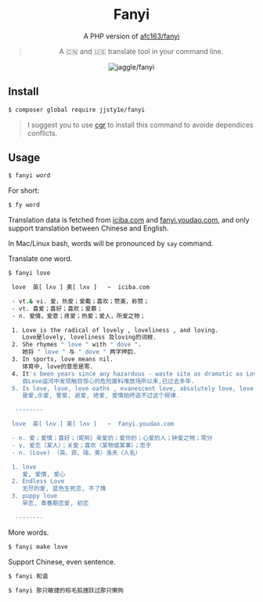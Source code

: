 <div align="center">

# Fanyi

A PHP version of [afc163/fanyi](https://github.com/afc163/fanyi)

> A 🇨🇳 and 🇺🇸 translate tool in your command line.

![jaggle/fanyi](https://i.loli.net/2019/12/05/XkxtKRfSJumsIUQ.png)

</div>

## Install

```bash
$ composer global require jjsty1e/fanyi
```

> I suggest you to use [cgr](https://github.com/consolidation/cgr) to install this command to avoide dependices conflicts.

## Usage

```bash
$ fanyi word
```

For short:

```bash
$ fy word
```

Translation data is fetched from [iciba.com](http://iciba.com) and [fanyi.youdao.com](http://fanyi.youdao.com), and only support translation between Chinese and English.

In Mac/Linux bash, words will be pronounced by `say` command.

Translate one word.

```bash
$ fanyi love
```

```bash
 love  英[ lʌv ] 美[ lʌv ]   ~  iciba.com

 - vt.& vi. 爱，热爱；爱戴；喜欢；赞美，称赞；
 - vt. 喜爱；喜好；喜欢；爱慕；
 - n. 爱情，爱意；疼爱；热爱；爱人，所爱之物；

 1. Love is the radical of lovely , loveliness , and loving.
    Love是lovely, loveliness 及loving的词根.
 2. She rhymes " love " with " dove ".
    她将 " love " 与 " dove " 两字押韵.
 3. In sports, love means nil.
    体育中, love的意思是零.
 4. It's been years since any hazardous - waste site as dramatic as Love Canal has been discovered.
    自Love运河中发现触目惊心的危险废料堆放场所以来,已过去多年.
 5. Is love, love, love oaths , evanescent love, absolutely love, love always can not escape this rule.
    是爱,示爱, 誓爱, 逝爱, 绝爱, 爱情始终逃不过这个规律.

  --------

 love  英[ lʌv ] 美[ lʌv ]   ~  fanyi.youdao.com

 - n. 爱；爱情；喜好；（昵称）亲爱的；爱你的；心爱的人；钟爱之物；零分
 - v. 爱恋（某人）；关爱；喜欢（某物或某事）；忠于
 - n. (Love) （英、菲、瑞、美）洛夫（人名）

 1. love
    爱, 爱情, 爱心
 2. Endless Love
    无尽的爱, 蓝色生死恋, 不了情
 3. puppy love
    早恋, 青春期恋爱, 初恋

  --------
```

More words.

```bash
$ fanyi make love
```

Support Chinese, even sentence.

```bash
$ fanyi 和谐
```

```bash
$ fanyi 那只敏捷的棕毛狐狸跃过那只懒狗
```
